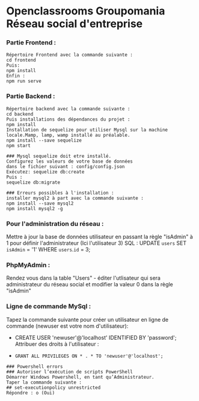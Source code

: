 # Openclassrooms Groupomania Réseau social d'entreprise

### Partie Frontend :

```
Répertoire Frontend avec la commande suivante :
cd frontend
Puis:
npm install
Enfin :
npm run serve
```
### Partie Backend :

```
Répertoire backend avec la commande suivante :
cd backend
Puis installations des dépendances du projet :
npm install
Installation de sequelize pour utiliser Mysql sur la machine locale.Mamp, lamp, wamp installé au préalable.
npm install --save sequelize
npm start
```
```
### Mysql sequelize doit etre installé.
Configurez les valeurs de votre base de données
dans le fichier suivant : config/config.json
Exécutez: sequelize db:create
Puis :
sequelize db:migrate

### Erreurs possibles à l'installation :
installer mysql2 à part avec la commande suivante :
npm install --save mysql2
npm install mysql2 -g
```
### Pour l'administration du réseau :
Mettre  à jour la base de données utilisateur en passant la règle "isAdmin" à 1  pour définir l'administrateur (Ici l'utilisateur 3)
SQL : UPDATE `users` SET `isAdmin` = '1' WHERE `users`.`id` = 3; 

### PhpMyAdmin :
Rendez vous dans la table "Users" - éditer l'utlisateur qui sera administrateur du réseau social et modifier la valeur 0 dans la règle "isAdmin"

### Ligne de commande MySql :
Tapez la commande suivante pour créer un utilisateur en ligne de commande (newuser est votre nom d'utilisateur): 
- CREATE USER 'newuser'@'localhost' IDENTIFIED BY 'password';
Attribuer des droits  à l'utilisateur :
-     GRANT ALL PRIVILEGES ON * . * TO 'newuser'@'localhost';


 
```
### Powershell errors
### Autoriser l’exécution de scripts PowerShell
Démarrer Windows Powershell, en tant qu’Administrateur.
Taper la commande suivante :
## set-executionpolicy unrestricted
Répondre : o (Oui)
```
